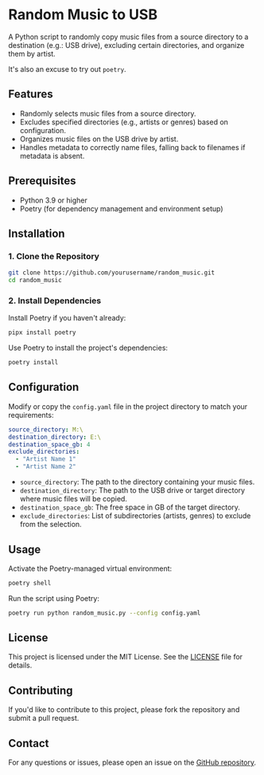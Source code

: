 # Random Music to USB

A Python script to randomly copy music files from a source directory to a destination (e.g.: USB drive), excluding certain directories, and organize them by artist.

It's also an excuse to try out `poetry`.

## Features

- Randomly selects music files from a source directory.
- Excludes specified directories (e.g., artists or genres) based on configuration.
- Organizes music files on the USB drive by artist.
- Handles metadata to correctly name files, falling back to filenames if metadata is absent.

## Prerequisites

- Python 3.9 or higher
- Poetry (for dependency management and environment setup)

## Installation

### 1. Clone the Repository

```bash
git clone https://github.com/yourusername/random_music.git
cd random_music
```

### 2. Install Dependencies

Install Poetry if you haven't already:

```bash
pipx install poetry
```

Use Poetry to install the project's dependencies:

```bash
poetry install
```

## Configuration

Modify or copy the `config.yaml` file in the project directory to match your requirements:

```yaml
source_directory: M:\
destination_directory: E:\
destination_space_gb: 4
exclude_directories:
  - "Artist Name 1"
  - "Artist Name 2"
```

- `source_directory`: The path to the directory containing your music files.
- `destination_directory`: The path to the USB drive or target directory where music files will be copied.
- `destination_space_gb`: The free space in GB of the target directory.
- `exclude_directories`: List of subdirectories (artists, genres) to exclude from the selection.

## Usage

Activate the Poetry-managed virtual environment:

```bash
poetry shell
```

Run the script using Poetry:

```bash
poetry run python random_music.py --config config.yaml
```

## License

This project is licensed under the MIT License. See the [LICENSE](LICENSE) file for details.

## Contributing

If you'd like to contribute to this project, please fork the repository and submit a pull request.

## Contact

For any questions or issues, please open an issue on the [GitHub repository](https://github.com/miek770/random_music/issues).
